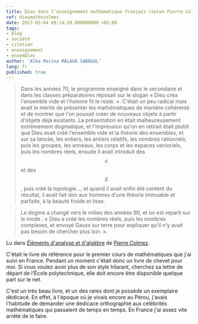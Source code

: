 ```yaml
---
title: Dieu dans l'enseignement mathématique français (selon Pierre Colmez)
ref: dieumathscolmez
date: 2017-05-04 09:14:29.000000000 +02:00
tags:
- blog
- société
- citation
- enseignement
- ensembles
author: 'Alba Marina MÁLAGA SABOGAL'
lang: fr
published: true
---
```


> Dans les années 70, le programme enseigné dans le secondaire et dans les classes préparatoires réposait sur le slogan « Dieu créa l'ensemble vide et l'homme fit le reste. ». C'était un peu radical mais avait le mérite de présenter les mathématiques de manière cohérente et de montrer que l'on pouvait créer de nouveaux objets à partir d'objets déjà existants. La présentation en était malheureusement extrêmement dogmatique, et l'impression qu'on en retirait était plutôt que Dieu avait créé l'ensemble vide et la théorie des ensembles, et sur sa lancée, les entiers, les entiers relatifs, les nombres rationnels, puis les groupes, les anneaux, les corps et les espaces vectoriels, puis les nombres réels, ensuite il avait introduit des $$ε$$ et des $$δ$$, puis créé la topologie…, et quand il avait enfin été content du résultat, il avait fait don aux hommes d'une théorie immuable et parfaite, à la beauté froide et lisse.

> Le dogme a changé vers le milieu des années 90, et on est reparti sur le mode : « Dieu a créé les nombres réels, puis les nombres complexes, et envoyé Gauss sur terre pour expliquer qu'il n'y avait pas besoin de chercher plus loin. ».

Lu dans [Éléments d'analyse et d'algèbre](http://www.editions.polytechnique.fr/?afficherfiche=168) de [Pierre Colmez](https://webusers.imj-prg.fr/~pierre.colmez/).

C'était le livre de référence pour le premier cours de mathématiques que j'ai suivi en France. Pendant un moment c'était donc un livre de chevet pour moi. Si vous voulez avoir plus de son style hilarant, cherchez sa lettre de départ de l'École polytechnique, elle doit encore être disponible quelque part sur le net.

C'est un très beau livre, et un des rares dont je possède un exemplaire dédicacé. En effet, à l'époque où je vivais encore au Pérou, j'avais l'habitude de demander une dedicace orthographié aux célébrités mathématiques qui passaient de temps en temps. En France j'ai assez vite arrêté de le faire.
